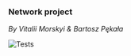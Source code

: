 ### Network project

*By Vitalii Morskyi & Bartosz Pękała*

![Tests](https://github.com/FrightenedFox/Networks-and-Graphs/actions/workflows/test.yml/badge.svg)
